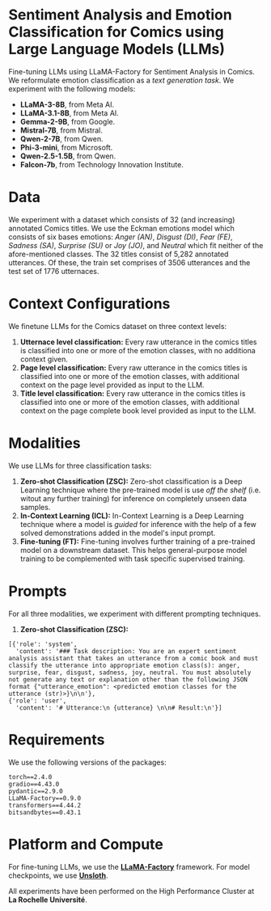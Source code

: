 # Sentiment Analysis and Emotion Classification for Comics using Large Language Models (LLMs)

Fine-tuning LLMs using LLaMA-Factory for Sentiment Analysis in Comics. We reformulate emotion classification as a *text generation task*. We experiment with the following models:

- **LLaMA-3-8B**, from Meta AI.
- **LLaMA-3.1-8B**, from Meta AI.
- **Gemma-2-9B**, from Google.
- **Mistral-7B**, from Mistral.
- **Qwen-2-7B**, from Qwen.
- **Phi-3-mini**, from Microsoft.
- **Qwen-2.5-1.5B**, from Qwen.
- **Falcon-7b**, from Technology Innovation Institute.


# Data

We experiment with a dataset which consists of 32 (and increasing) annotated Comics titles. We use the Eckman emotions model which consists of six bases emotions: *Anger (AN)*, *Disgust (DI)*, *Fear (FE)*, *Sadness (SA)*, *Surprise (SU)* or *Joy (JO)*, and *Neutral* which fit neither of the afore-mentioned classes. The 32 titles consist of 5,282 annotated utterances. Of these, the train set comprises of 3506 utterances and the test set of 1776 utternaces.

# Context Configurations

We finetune LLMs for the Comics dataset on three context levels: 

1) **Utternace level classification:** Every raw utterance in the comics titles is classified into one or more of the emotion classes, with no additiona context given.
2) **Page level classification:** Every raw utterance in the comics titles is classified into one or more of the emotion classes, with additional context on the page level provided as input to the LLM.
3) **Title level classification:** Every raw utterance in the comics titles is classified into one or more of the emotion classes, with additional context on the page complete book level provided as input to the LLM.


# Modalities

We use LLMs for three classification tasks:

1) **Zero-shot Classification (ZSC):** Zero-shot classification is a Deep Learning technique where the pre-trained model is use *off the shelf* (i.e. witout any further training) for inference on completely unseen data samples.
2) **In-Context Learning (ICL):** In-Context Learning is a Deep Learning technique where a model is *guided* for inference with the help of a few solved demonstrations added in the model's input prompt.
3) **Fine-tuning (FT):** Fine-tuning involves further training of a pre-trained model on a downstream dataset. This helps general-purpose model training to be complemented with task specific supervised training.

# Prompts

For all three modalities, we experiment with different prompting techniques.

1) **Zero-shot Classification (ZSC):**

```
[{'role': 'system',
  'content': '### Task description: You are an expert sentiment analysis assistant that takes an utterance from a comic book and must classify the utterance into appropriate emotion class(s): anger, surprise, fear, disgust, sadness, joy, neutral. You must absolutely not generate any text or explanation other than the following JSON format {"utterance_emotion": <predicted emotion classes for the utterance (str)>}\n\n'},
{'role': 'user',
  'content': '# Utterance:\n {utterance} \n\n# Result:\n'}]
```



# Requirements

We use the following versions of the packages:

```
torch==2.4.0
gradio==4.43.0
pydantic==2.9.0
LLaMA-Factory==0.9.0
transformers==4.44.2
bitsandbytes==0.43.1
```

# Platform and Compute

For fine-tuning LLMs, we use the [**LLaMA-Factory**](https://github.com/hiyouga/LLaMA-Factory) framework. For model checkpoints, we use [**Unsloth**](https://huggingface.co/unsloth).

All experiments have been performed on the High Performance Cluster at **La Rochelle Université**.